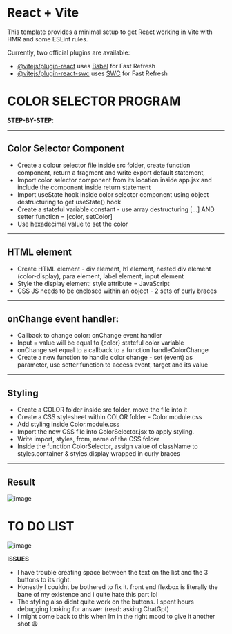 # React + Vite

This template provides a minimal setup to get React working in Vite with HMR and some ESLint rules.

Currently, two official plugins are available:

- [@vitejs/plugin-react](https://github.com/vitejs/vite-plugin-react/blob/main/packages/plugin-react/README.md) uses [Babel](https://babeljs.io/) for Fast Refresh
- [@vitejs/plugin-react-swc](https://github.com/vitejs/vite-plugin-react-swc) uses [SWC](https://swc.rs/) for Fast Refresh


# COLOR SELECTOR PROGRAM

**STEP-BY-STEP**:

---------------------------
**Color Selector Component**
---------------------------

- Create a colour selector file inside src folder, create function component, return a fragment and write export default statement,
- Import color selector component from its location inside app.jsx and include the component inside return statement
- Import useState hook inside color selector component using object destructuring to get useState() hook
- Create a stateful variable constant - use array destructuring […] AND setter function = [color, setColor]
- Use hexadecimal value to set the color

---------------------------
**HTML element**
---------------------------
* Create HTML element - div element, h1 element, nested div element (color-display), para element, label element, input element
* Style the display element: style attribute = JavaScript
* CSS JS needs to be enclosed within an object - 2 sets of curly braces

---------------------------
**onChange event handler:**
---------------------------
 * Callback to change color: onChange event handler
 * Input = value will be equal to {color} stateful color variable
 * onChange set equal to a callback to a function handleColorChange
 * Create a new function to handle color change - set (event) as parameter, use setter function to access event, target and its value

---------------------------
**Styling**
---------------------------

* Create a COLOR folder inside src folder, move the  file into it
* Create a CSS stylesheet within COLOR folder - Color.module.css
* Add styling inside Color.module.css
* Import the new CSS file into ColorSelector.jsx to apply styling.
* Write import, styles, from, name of the CSS folder
* Inside the function ColorSelector, assign value of className to styles.container & styles.display wrapped in curly braces

---------------------------
**Result**
---------------------------

![image](https://github.com/asyikin22/REACT-PROJECTS/assets/148519441/0bf89602-1811-4ee6-9a04-6e25687dcee7)

# TO DO LIST 

![image](https://github.com/asyikin22/REACT-PROJECTS/assets/148519441/f8cd8124-9bcf-4b50-b246-acd08342d876)

**ISSUES**
* I have trouble creating space between the text on the list and the 3 buttons to its right.
* Honestly I couldnt be bothered to fix it. front end flexbox is literally the bane of my existence and i quite hate this part lol
* The styling also didnt quite work on the buttons. I spent hours debugging looking for answer (read: asking ChatGpt)
* I might come back to this when Im in the right mood to give it another shot 😩 







